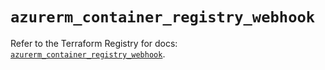 # `azurerm_container_registry_webhook`

Refer to the Terraform Registry for docs: [`azurerm_container_registry_webhook`](https://registry.terraform.io/providers/hashicorp/azurerm/4.4.0/docs/resources/container_registry_webhook).

